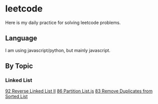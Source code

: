 # leetcode

Here is my daily practice for solving leetcode problems.
## Language
I am using javascript/python, but mainly javascript.

## By Topic

### Linked List 
[92 Reverse Linked List II](https://github.com/skyying/leetcode/blob/master/92_Reverse_Linked_List_II.js)
[86 Partition List.js](https://github.com/skyying/leetcode/blob/master/86_Partition_List.js)
[83 Remove Duplicates from Sorted List](https://github.com/skyying/leetcode/blob/master/83_Remove_Duplicates_from_Sorted_List.js)





